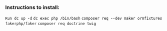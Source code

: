 ### Instructions to install:
`Run dc up -d`
`dc exec php /bin/bash`
`composer req --dev maker ormfixtures fakerphp/faker`
`composer req doctrine twig`
